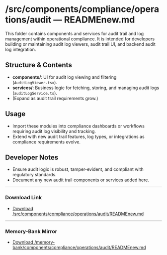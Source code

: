# /src/components/compliance/operations/audit — READMEnew.md

This folder contains components and services for audit trail and log management within operational compliance. It is intended for developers building or maintaining audit log viewers, audit trail UI, and backend audit log integration.

## Structure & Contents
- **components/**: UI for audit log viewing and filtering (`AuditLogViewer.tsx`).
- **services/**: Business logic for fetching, storing, and managing audit logs (`auditLogService.ts`).
- (Expand as audit trail requirements grow.)

## Usage
- Import these modules into compliance dashboards or workflows requiring audit log visibility and tracking.
- Extend with new audit trail features, log types, or integrations as compliance requirements evolve.

## Developer Notes
- Ensure audit logic is robust, tamper-evident, and compliant with regulatory standards.
- Document any new audit trail components or services added here.

---

### Download Link
- [Download /src/components/compliance/operations/audit/READMEnew.md](sandbox:/Users/neilbatchelor/Cursor/1/src/components/compliance/operations/audit/READMEnew.md)

---

### Memory-Bank Mirror
- [Download /memory-bank/components/compliance/operations/audit/READMEnew.md](sandbox:/Users/neilbatchelor/Cursor/1/memory-bank/components/compliance/operations/audit/READMEnew.md)
